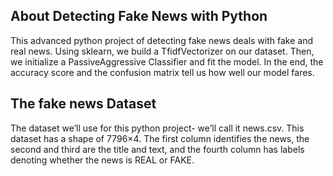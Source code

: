 ## About Detecting Fake News with Python
This advanced python project of detecting fake news deals with fake and real news. Using sklearn, we build a TfidfVectorizer on our dataset. Then, we initialize a PassiveAggressive Classifier and fit the model. In the end, the accuracy score and the confusion matrix tell us how well our model fares.

## The fake news Dataset
The dataset we’ll use for this python project- we’ll call it news.csv. This dataset has a shape of 7796×4. The first column identifies the news, the second and third are the title and text, and the fourth column has labels denoting whether the news is REAL or FAKE.
